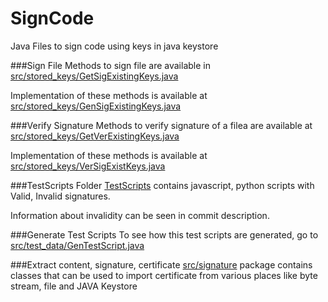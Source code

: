 # SignCode
Java Files to sign code using keys in java keystore

###Sign File
Methods to sign file are available in [src/stored_keys/GetSigExistingKeys.java](https://github.com/VarunRaval48/SignCode/blob/master/java.sign/src/stored_keys/GetSigExistingKeys.java)

Implementation of these methods is available at [src/stored_keys/GenSigExistingKeys.java](https://github.com/VarunRaval48/SignCode/blob/master/java.sign/src/stored_keys/GenSigExistingKeys.java)

###Verify Signature
Methods to verify signature of a filea are available at [src/stored_keys/GetVerExistingKeys.java](https://github.com/VarunRaval48/SignCode/blob/master/java.sign/src/stored_keys/GetVerExistingKeys.java)

Implementation of these methods is available at [src/stored_keys/VerSigExistKeys.java](https://github.com/VarunRaval48/SignCode/blob/master/java.sign/src/stored_keys/VerSigExistKeys.java)

###TestScripts
Folder [TestScripts](https://github.com/VarunRaval48/SignCode/tree/master/java.sign/TestScripts) contains javascript, python scripts with Valid, Invalid signatures.

Information about invalidity can be seen in commit description.

###Generate Test Scripts
To see how this test scripts are generated, go to [src/test_data/GenTestScript.java](https://github.com/VarunRaval48/SignCode/blob/master/java.sign/src/test_data/GenTestScript.java)

###Extract content, signature, certificate
[src/signature](https://github.com/VarunRaval48/SignCode/tree/master/java.sign/src/signature) package contains classes that can be used to import certificate from various places like byte stream, file and JAVA Keystore
